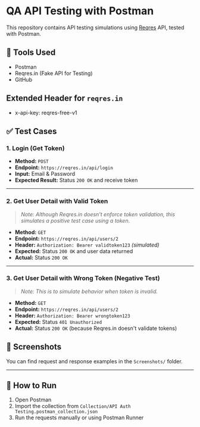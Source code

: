 # QA API Testing with Postman

This repository contains API testing simulations using [Reqres](https://reqres.in/) API, tested with Postman.

## 🔧 Tools Used
- Postman
- Reqres.in (Fake API for Testing)
- GitHub

## Extended Header for `reqres.in`
- x-api-key: reqres-free-v1

## ✅ Test Cases

### 1. Login (Get Token)
- **Method:** `POST`
- **Endpoint:** `https://reqres.in/api/login`
- **Input:** Email & Password
- **Expected Result:** Status `200 OK` and receive token

---

### 2. Get User Detail with Valid Token
> *Note: Although Reqres.in doesn't enforce token validation, this simulates a positive test case using a token.*
- **Method:** `GET`
- **Endpoint:** `https://reqres.in/api/users/2`
- **Header:** `Authorization: Bearer validtoken123` *(simulated)*
- **Expected:** Status `200 OK` and user data returned
- **Actual:** Status `200 OK`

---

### 3. Get User Detail with Wrong Token (Negative Test)
> *Note: This is to simulate behavior when token is invalid.*
- **Method:** `GET`
- **Endpoint:** `https://reqres.in/api/users/2`
- **Header:** `Authorization: Bearer wrongtoken123`
- **Expected:** Status `401 Unauthorized`
- **Actual:** Status `200 OK` (because Reqres.in doesn't validate tokens)

## 📸 Screenshots
You can find request and response examples in the `Screenshots/` folder.

---

## 📁 How to Run
1. Open Postman
2. Import the collection from `Collection/API Auth Testing.postman_collection.json`
3. Run the requests manually or using Postman Runner

